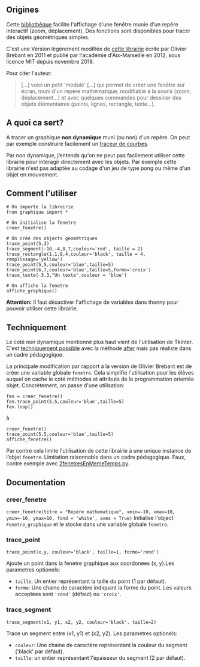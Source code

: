 ## Origines
Cette [bibliothèque](https://github.com/cspaier/thonny/blob/diderot/Thonny/Lib/site-packages/graphique.py) facilite l'affichage d'une fenêtre munie d'un repère interactif (zoom, déplacement). Des fonctions sont disponibles pour tracer des objets géométriques simples.

C'est une Version légèrement modifiée de [cette librairie](https://www.pedagogie.ac-aix-marseille.fr/jcms/c_122350/fr/ressources-graphiques-pour-python) écrite par Olivier Brebant en 2011 et publié par l'académie d'Aix-Marseille en 2012, sous licence MIT depuis novembre 2018.

Pour citer l'auteur:

> [...] voici un petit 'module' [...] qui permet de créer une fenêtre sur écran, muni d'un repère mathématique, modifiable à la souris (zoom, déplacement...) et avec quelques commandes pour dessiner des objets élémentaires (points, lignes, rectangle, texte...).


## A quoi ca sert?
A tracer un graphique **non dynamique** muni (ou non) d'un repère.
On peut par exemple construire facilement un [traceur de courbes](https://gist.github.com/cspaier/3c67ddb66218ee53e7deaef6a61aeb8a).

Par non dynamique, j’entends qu'on ne peut pas facilement utiliser cette librairie pour interagir directement avec les objets. Par exemple cette librairie n'est pas adaptée au codage d'un jeu de type pong ou même d'un objet en mouvement.


## Comment l'utiliser

```
# On importe la librairie
from graphique import *

# On initialise la fenetre
creer_fenetre()

# On créé des objects geométriques
trace_point(5,3)
trace_segment(-10,-4,8,7,couleur='red', taille = 2)
trace_rectangle(1,1,8,4,couleur='black', taille = 4, remplissage='yellow')
trace_point(5,5,couleur='blue',taille=5)
trace_point(6,7,couleur='blue',taille=5,forme='croix')
trace_texte(-3,3,"Un texte",couleur = 'blue')

# On affiche la fenetre
affiche_graphique()
```
**Attention:** Il faut désactiver l'affichage de variables dans thonny pour pouvoir utiliser cette librairie.

## Techniquement

Le coté non dynamique mentionné plus haut vient de l'utilisation de Tkinter. C'est [techniquement possible](https://stackoverflow.com/questions/459083/how-do-you-run-your-own-code-alongside-tkinters-event-loop) avec la méthode [after](http://effbot.org/tkinterbook/widget.htm#Tkinter.Widget.after-method) mais pas réaliste dans un cadre pédagogique.

La principale modification par rapport à la version de Olivier Brebant est de créer une variable globale `fenetre`.
Cela simplifie l'utilisation pour les élèves auquel on cache le coté méthodes et attributs de la programmation orientée objet. Concrètement, on passe d'une utilisation:
```
fen = creer_fenetre()
fen.trace_point(5,5,couleur='blue',taille=5)
fen.loop()
```

à
```
creer_fenetre()
trace_point(5,5,couleur='blue',taille=5)
affiche_fenetre()
```

Par contre cela limite l'utilisation de cette librairie à une unique instance de l’objet `fenetre`. Limitation raisonnable dans un cadre pédagogique. Faux, contre exemple avec  [2fenetresEnMemeTemps.py](https://gist.github.com/al-coloic/c158ed66dd2b627049f5ad2562355fa7).   

## Documentation
### creer_fenetre
```creer_fenetre(titre = "Repère mathematique", xmin=-10, xmax=10, ymin=-10, ymax=10, fond = 'white', axes = True)```
Initialise l'object `Fenetre_graphique` et le stocke dans une variable globale `fenetre`.


### trace_point
```trace_point(x,y, couleur='black', taille=1, forme='rond')```

Ajoute un point dans la fenetre graphique aux coordonees (x, y).Les parametres optionels:

- `taille`: Un entier représentant la taille du point (1 par défaut).
- `forme`: Une chaine de caractère indiquant la forme du point. Les valeurs acceptées sont `'rond'` (défaut) ou `'croix'`.

### trace_segment
```trace_segment(x1, y1, x2, y2, couleur='black', taille=2)```

Trace un segment entre (x1, y1) et (x2, y2). Les parametres optionels:

- `couleur`: Une chaine de caractère représentant la couleur du segment ('black' par défaut).
- `taille`: un entier représentant l'épaisseur du segment (2 par défaut).
